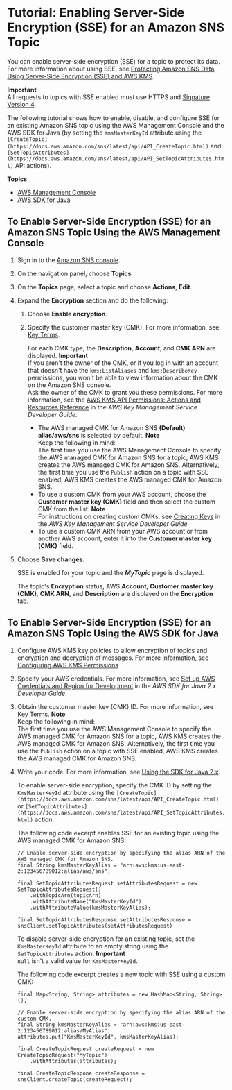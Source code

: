 # Tutorial: Enabling Server\-Side Encryption \(SSE\) for an Amazon SNS Topic<a name="sns-tutorial-enable-encryption-for-topic"></a>

You can enable server\-side encryption \(SSE\) for a topic to protect its data\. For more information about using SSE, see [Protecting Amazon SNS Data Using Server\-Side Encryption \(SSE\) and AWS KMS](sns-server-side-encryption.md)\.

**Important**  
All requests to topics with SSE enabled must use HTTPS and [Signature Version 4](https://docs.aws.amazon.com/general/latest/gr/signature-version-4.html)\.

The following tutorial shows how to enable, disable, and configure SSE for an existing Amazon SNS topic using the AWS Management Console and the AWS SDK for Java \(by setting the `KmsMasterKeyId` attribute using the `[CreateTopic](https://docs.aws.amazon.com/sns/latest/api/API_CreateTopic.html)` and `[SetTopicAttributes](https://docs.aws.amazon.com/sns/latest/api/API_SetTopicAttributes.html)` API actions\)\.

**Topics**
+ [AWS Management Console](#enable-encryption-console)
+ [AWS SDK for Java](#enable-encryption-aws-java)

## To Enable Server\-Side Encryption \(SSE\) for an Amazon SNS Topic Using the AWS Management Console<a name="enable-encryption-console"></a>

1. Sign in to the [Amazon SNS console](https://console.aws.amazon.com/sns/)\.

1. On the navigation panel, choose **Topics**\.

1. On the **Topics** page, select a topic and choose **Actions**, **Edit**\.

1. Expand the **Encryption** section and do the following: 

   1. Choose **Enable encryption**\.

   1. Specify the customer master key \(CMK\)\. For more information, see [Key Terms](sns-server-side-encryption.md#sse-key-terms)\.

      For each CMK type, the **Description**, **Account**, and **CMK ARN** are displayed\.
**Important**  
If you aren't the owner of the CMK, or if you log in with an account that doesn't have the `kms:ListAliases` and `kms:DescribeKey` permissions, you won't be able to view information about the CMK on the Amazon SNS console\.  
Ask the owner of the CMK to grant you these permissions\. For more information, see the [AWS KMS API Permissions: Actions and Resources Reference](https://docs.aws.amazon.com/kms/latest/developerguide/kms-api-permissions-reference.html) in the *AWS Key Management Service Developer Guide*\.
      + The AWS managed CMK for Amazon SNS **\(Default\) alias/aws/sns** is selected by default\.
**Note**  
Keep the following in mind:  
The first time you use the AWS Management Console to specify the AWS managed CMK for Amazon SNS for a topic, AWS KMS creates the AWS managed CMK for Amazon SNS\.
Alternatively, the first time you use the `Publish` action on a topic with SSE enabled, AWS KMS creates the AWS managed CMK for Amazon SNS\.
      + To use a custom CMK from your AWS account, choose the **Customer master key \(CMK\)** field and then select the custom CMK from the list\.
**Note**  
For instructions on creating custom CMKs, see [Creating Keys](https://docs.aws.amazon.com/kms/latest/developerguide/create-keys.html) in the *AWS Key Management Service Developer Guide*
      + To use a custom CMK ARN from your AWS account or from another AWS account, enter it into the **Customer master key \(CMK\)** field\.

1. Choose **Save changes**\.

   SSE is enabled for your topic and the ***MyTopic*** page is displayed\.

   The topic's **Encryption** status, AWS **Account**, **Customer master key \(CMK\)**, **CMK ARN**, and **Description** are displayed on the **Encryption** tab\.

## To Enable Server\-Side Encryption \(SSE\) for an Amazon SNS Topic Using the AWS SDK for Java<a name="enable-encryption-aws-java"></a>

1. Configure AWS KMS key policies to allow encryption of topics and encryption and decryption of messages\. For more information, see [Configuring AWS KMS Permissions](sns-server-side-encryption.md#sns-what-permissions-for-sse)

1. Specify your AWS credentials\. For more information, see [Set up AWS Credentials and Region for Development](https://docs.aws.amazon.com/sdk-for-java/v2/developer-guide/setup-credentials.html) in the *AWS SDK for Java 2\.x Developer Guide*\.

1. Obtain the customer master key \(CMK\) ID\. For more information, see [Key Terms](sns-server-side-encryption.md#sse-key-terms)\.
**Note**  
Keep the following in mind:  
The first time you use the AWS Management Console to specify the AWS managed CMK for Amazon SNS for a topic, AWS KMS creates the AWS managed CMK for Amazon SNS\.
Alternatively, the first time you use the `Publish` action on a topic with SSE enabled, AWS KMS creates the AWS managed CMK for Amazon SNS\.

1. Write your code\. For more information, see [Using the SDK for Java 2\.x](https://docs.aws.amazon.com/sdk-for-java/v2/developer-guide/basics.html)\.

   To enable server\-side encryption, specify the CMK ID by setting the `KmsMasterKeyId` attribute using the `[CreateTopic](https://docs.aws.amazon.com/sns/latest/api/API_CreateTopic.html)` or `[SetTopicAttributes](https://docs.aws.amazon.com/sns/latest/api/API_SetTopicAttributes.html)` action\.

   The following code excerpt enables SSE for an existing topic using the AWS managed CMK for Amazon SNS:

   ```
   // Enable server-side encryption by specifying the alias ARN of the AWS managed CMK for Amazon SNS.
   final String kmsMasterKeyAlias = "arn:aws:kms:us-east-2:123456789012:alias/aws/sns";
   
   final SetTopicAttributesRequest setAttributesRequest = new SetTopicAttributesRequest()
       .withTopicArn(topicArn)
       .withAttributeName("KmsMasterKeyId")
       .withAttributeValue(kmsMasterKeyAlias);           
   
   final SetTopicAttributesResponse setAttributesResponse = snsClient.setTopicAttributes(setAttributesRequest)
   ```

   To disable server\-side encryption for an existing topic, set the `KmsMasterKeyId` attribute to an empty string using the `SetTopicAttributes` action\.
**Important**  
`null` isn't a valid value for `KmsMasterKeyId`\.

   The following code excerpt creates a new topic with SSE using a custom CMK: 

   ```
   final Map<String, String> attributes = new HashMap<String, String>();
   
   // Enable server-side encryption by specifying the alias ARN of the custom CMK.
   final String kmsMasterKeyAlias = "arn:aws:kms:us-east-2:123456789012:alias/MyAlias";
   attributes.put("KmsMasterKeyId", kmsMasterKeyAlias);
    
   final CreateTopicRequest createRequest = new CreateTopicRequest("MyTopic")
       .withAttributes(attributes);
    
   final CreateTopicRespone createResponse = snsClient.createTopic(createRequest);
   ```